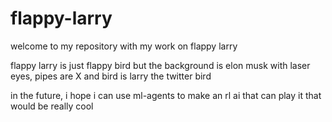 # flappy-larry
welcome to my repository with my work on flappy larry

flappy larry is just flappy bird but the background is elon musk with laser eyes, pipes are X and bird is larry the twitter bird

in the future, i hope i can use ml-agents to make an rl ai that can play it that would be really cool
